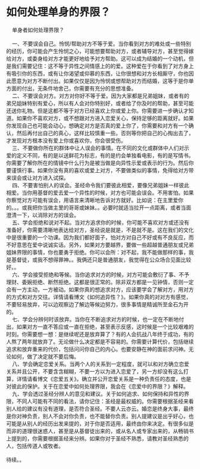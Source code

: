 # 如何处理单身的界限？



<p>&nbsp; &nbsp; 单身者如何处理界限？<br />
&nbsp;<br />
&nbsp; &nbsp; 一、不要误会自己。怜悯/帮助对方不等于爱。当你看到对方的难处或一些特别的经历，你可能会产生怜悯之心，可能想要帮助对方，或者辅导对方，甚至觉得嫁给对方，或委身给对方才能更好地给予对方帮助。这可以成为结婚的一个动机，但是我们需要记住：这不等于异性之间情感上的的爱。这种爱在于你看到了对方身上有吸引你的东西，或有让你渴望或仰慕的东西，让你很想和对方长相厮守，你也因此愿意为对方不断付出。如果仅仅是因为怜悯或想帮助对方而结婚，这等于是你单方面的付出，无条件地舍己，你需要有充分的思想准备。<br />
&nbsp; &nbsp; 二、不要误会对方。对方对你好不等于爱。因为大家都是兄弟姐妹，或者有的弟兄姐妹特别有爱心，所以有人会对你特别好，或者给了你及时的帮助，甚至可能还送你礼物。但是这都不等于对方已经喜欢上你或爱上你。你需要进一步确认才知道。如果你不喜欢对方，或不想跟对方进入恋爱关心，保持足够的距离就好。如果你发现自己也可能会动心，想确定对方是否真的爱上你了，你需要和对方有一个确认，然后再付出自己的真心，这样比较慎重一些。否则等你把自己的心掏出去了，才发现对方根本没有爱上你或喜欢你，你会很受伤。<br />
&nbsp; &nbsp; 三、不要做你所在的群体中让人误会的事情。在不同的文化或群体中人们对示爱的定义不同，有的是以送鲜花为标志，有的是约会单独看电影，有的是写情书。你需要了解你所在的情镜中什么行为是被当做是向异性示爱或表示的行为。然后你要谨慎行事。如果你没有真的喜欢或爱上对方，不要做类似的事情，免得给对方带来误会或让对方进入试探。<br />
&nbsp; &nbsp; 四、不要害怕别人的误会。圣经命令我们要彼此相爱，要像兄弟姐妹一样彼此相爱。当你用基督的爱去爱一个异性的时候，对方也可能会误会。不用害怕。如果你察觉对方可能有误会，用语言来清晰地告诉对方就好。比如说：在主里爱你的。。。或我把你当做主里的哥哥或妹妹。。必要时就适当拉开一点距离，或者当面澄清一下，以消除对方的误会。<br />
&nbsp; &nbsp; 五、学会拒绝和说对不起。当对方追求你的时候，你可能不喜欢对方或还没有准备好，你需要清晰地表达给对方，圣经说是就是，不是就不是。这在我们的文化中是很重要的一个功课。因为我们都好面子，怕对方对自己不好或有不良反应，而不好意思在爱中说诚实话。另外，如果对方要越界，要做一些超越普通朋友或兄弟姐妹界限的事情，你也要勇于拒绝。你可以会所：对不起，我不能做那样的事，我是基督徒，或我不想得罪神。。我俩还只是普通朋友，我觉得在公众场合见面比较好。。<br />
&nbsp; &nbsp; 六、学会接受拒绝和等候。当你追求对方的时候，对方可能会敷衍了事、不予理财、委婉拒绝、断然拒绝。这都是很正常的。除非双方都是一见钟情，否则一定会有一方主动，一方被动。如果你真的想追求对方，应该要学会了解对方，用对方的方式和对方交往。详情请看博文《如何追异性？》。如果你真的对对方有感觉，不要轻易放弃，可以边观察边了解边等候边努力，很多事情是精诚所至金石为开的。<br />
&nbsp; &nbsp; 七、学会分辨何时该放弃。当你在不断追求对方的时候，也一定在不断地付出，如果对方一直不答应或一直在拒绝，甚至表示反感，这时候是一个比较艰难的时刻。你需要想一想：是继续呢还是放弃算了？有的人会抗战八年终于成功，有的人熬了两年就放弃了。无论做什么决定都是不容易的。你需要计算代价，包括继续追求和放弃重来的代价，包括问问你自己的内心。也要安静在神的面前求问神。无论如何，做了决定就不要后悔。<br />
&nbsp; &nbsp; 八、学会确定恋爱关系。当两个人的关系到一定程度，就可以和对方确立恋爱关系并且公开，不要含含糊糊，不要一方以为进入恋爱了，另一方却没有这么打算，详情请看博文《恋爱五关》。确立并公开恋爱关系是一种负责任的态度，也是对彼此的保护。关于在恋爱中如何处理界限，我会在《恋爱中的界限？》解释。<br />
&nbsp; &nbsp; 九、学会透过圣经分辨人的意见和建议。关于如何追求、如何保持和异性的界限，不同人可能有不同的看法，请你记住：圣经是最权威的。你需要根据圣经来看别人给的建议有没有道理，是否符合圣经。不要人云亦云。婚恋是终身大事，最终是你对神负责，别人不会对你负责，也不能替你负责。别人提建议是出乎好心，也可能是从别人的经历出发来提的，对于你是否适用，最终由你来决定。有很多似是而非的道理很迷惑人，甚至是从基督徒出来的，或从名人或专家出来的，从畅销书上提到的，你需要根据圣经来分辨。如果你对于圣经不熟悉，请教对圣经熟悉的人，包括传道人或牧者。<br />
&nbsp;<br />
待续。。</p>